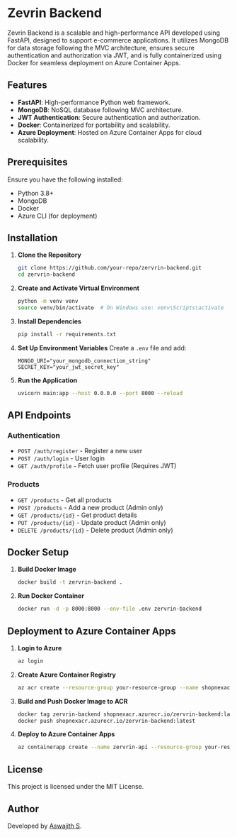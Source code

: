 # Zevrin Backend

Zevrin Backend is a scalable and high-performance API developed using FastAPI, designed to support e-commerce applications. It utilizes MongoDB for data storage following the MVC architecture, ensures secure authentication and authorization via JWT, and is fully containerized using Docker for seamless deployment on Azure Container Apps.

## Features

- **FastAPI**: High-performance Python web framework.
- **MongoDB**: NoSQL database following MVC architecture.
- **JWT Authentication**: Secure authentication and authorization.
- **Docker**: Containerized for portability and scalability.
- **Azure Deployment**: Hosted on Azure Container Apps for cloud scalability.

## Prerequisites

Ensure you have the following installed:

- Python 3.8+
- MongoDB
- Docker
- Azure CLI (for deployment)

## Installation

1. **Clone the Repository**
   ```bash
   git clone https://github.com/your-repo/zervrin-backend.git
   cd zervrin-backend
   ```
2. **Create and Activate Virtual Environment**
   ```bash
   python -m venv venv
   source venv/bin/activate  # On Windows use: venv\Scripts\activate
   ```
3. **Install Dependencies**
   ```bash
   pip install -r requirements.txt
   ```
4. **Set Up Environment Variables**
   Create a `.env` file and add:
   ```env
   MONGO_URI="your_mongodb_connection_string"
   SECRET_KEY="your_jwt_secret_key"
   ```
5. **Run the Application**
   ```bash
   uvicorn main:app --host 0.0.0.0 --port 8000 --reload
   ```

## API Endpoints

### Authentication

- `POST /auth/register` - Register a new user
- `POST /auth/login` - User login
- `GET /auth/profile` - Fetch user profile (Requires JWT)

### Products

- `GET /products` - Get all products
- `POST /products` - Add a new product (Admin only)
- `GET /products/{id}` - Get product details
- `PUT /products/{id}` - Update product (Admin only)
- `DELETE /products/{id}` - Delete product (Admin only)

## Docker Setup

1. **Build Docker Image**
   ```bash
   docker build -t zervrin-backend .
   ```
2. **Run Docker Container**
   ```bash
   docker run -d -p 8000:8000 --env-file .env zervrin-backend
   ```

## Deployment to Azure Container Apps

1. **Login to Azure**
   ```bash
   az login
   ```
2. **Create Azure Container Registry**
   ```bash
   az acr create --resource-group your-resource-group --name shopnexacr --sku Basic
   ```
3. **Build and Push Docker Image to ACR**
   ```bash
   docker tag zervrin-backend shopnexacr.azurecr.io/zervrin-backend:latest
   docker push shopnexacr.azurecr.io/zervrin-backend:latest
   ```
4. **Deploy to Azure Container Apps**
   ```bash
   az containerapp create --name zervrin-api --resource-group your-resource-group --image shopnexacr.azurecr.io/zervrin-backend:latest --environment your-environment-name --target-port 8000 --ingress external
   ```

## License

This project is licensed under the MIT License.

## Author

Developed by [Aswajith S](https://github.com/Aswajith7077).
